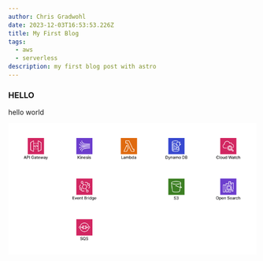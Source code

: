 ```yaml
---
author: Chris Gradwohl
date: 2023-12-03T16:53:53.226Z
title: My First Blog
tags:
  - aws
  - serverless
description: my first blog post with astro
---
```

### HELLO
hello world

![AWS Serverless Services.](../images/aws-essential-serverless-services.png)
